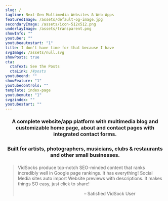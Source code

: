 ```yaml
---
slug: /
tagline: Next-Gen Multimedia Websites & Web Apps
featuredImage: /assets/default-og-image.jpg
secondaryImage: /assets/icon-512x512.png
underlayImage: /assets/transparent.png
showInfo: ""
youtuber: ""
youtubeautostart: "1"
title: I don't have time for that because I have
svgImage: /assets/null.svg
showPosts: true
cta:
  ctaText: See the Posts
  ctaLink: /#posts
youtubeend: ""
showFeature: "1"
youtubecontrols: ""
template: index-page
youtubemute: "1"
svgzindex: ""
youtubestart: ""
---
```

<h3 class="" style="color:; font-weight:bold; font-size:115%; margin:1rem 0; text-align:center; padding:5px; border-radius:12px;">
A complete website/app platform with multimedia blog and customizable home page, about and contact pages with integrated contact forms. </h3>

<h3 class="" style="color:; font-weight:bold; font-size:115%; margin:1rem 0; text-align:center; padding:5px; border-radius:12px;"> Built for artists, photographers, musicians, clubs &amp; restaurants and other small businesses.
</h3>

<blockquote>
<p>VidSocks produce top-notch SEO-minded content that ranks incredibly well in Google page rankings. It has everything! Social Media sites auto import Website previews with descriptions. It makes things SO easy, just click to share!</p>
<div style="text-align:right; padding-right:20%;"> – Satisfied VidSock User</div>
</blockquote>